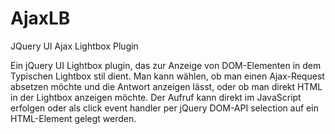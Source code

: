# AjaxLB
JQuery UI Ajax Lightbox Plugin

Ein jQuery UI Lightbox plugin, das zur Anzeige von DOM-Elementen in dem Typischen Lightbox stil dient.
Man kann wählen, ob man einen Ajax-Request absetzen möchte und die Antwort anzeigen lässt, oder ob man
direkt HTML in der Lightbox anzeigen möchte. Der Aufruf kann direkt im JavaScript erfolgen oder
als click event handler per jQuery DOM-API selection auf ein HTML-Element gelegt werden.

